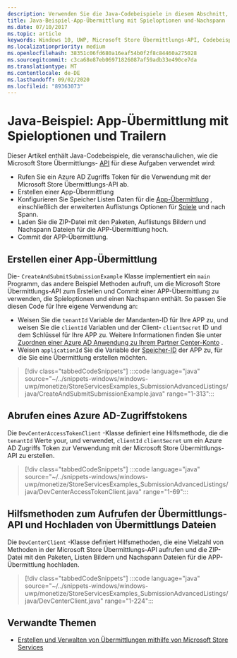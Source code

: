```yaml
---
description: Verwenden Sie die Java-Codebeispiele in diesem Abschnitt, um mehr über das Senden von Spieloptionen und-Nachspann mithilfe der Microsoft Store Übermittlungs-API zu erfahren
title: Java-Beispiel-App-Übermittlung mit Spieloptionen und-Nachspann
ms.date: 07/10/2017
ms.topic: article
keywords: Windows 10, UWP, Microsoft Store Übermittlungs-API, Codebeispiele, Spieloptionen, Nachspann, erweiterte Auflistungen, Java
ms.localizationpriority: medium
ms.openlocfilehash: 38351c06fd680a16eaf54b0f2f8c84460a275028
ms.sourcegitcommit: c3ca68e87eb06971826087af59adb33e490ce7da
ms.translationtype: MT
ms.contentlocale: de-DE
ms.lasthandoff: 09/02/2020
ms.locfileid: "89363073"
---
```

# <a name="java-sample-app-submission-with-game-options-and-trailers"></a>Java-Beispiel: App-Übermittlung mit Spieloptionen und Trailern

Dieser Artikel enthält Java-Codebeispiele, die veranschaulichen, wie die Microsoft Store Übermittlungs- [API](create-and-manage-submissions-using-windows-store-services.md) für diese Aufgaben verwendet wird:

* Rufen Sie ein Azure AD Zugriffs Token für die Verwendung mit der Microsoft Store Übermittlungs-API ab.
* Erstellen einer App-Übermittlung
* Konfigurieren Sie Speicher Listen Daten für die [App-Übermittlung](manage-app-submissions.md#trailer-object) , einschließlich der erweiterten Auflistungs Optionen für [Spiele](manage-app-submissions.md#gaming-options-object) und nach Spann.
* Laden Sie die ZIP-Datei mit den Paketen, Auflistungs Bildern und Nachspann Dateien für die APP-Übermittlung hoch.
* Commit der APP-Übermittlung.

<span id="create-app-submission" />

## <a name="create-an-app-submission"></a>Erstellen einer App-Übermittlung

Die- `CreateAndSubmitSubmissionExample` Klasse implementiert ein `main` Programm, das andere Beispiel Methoden aufruft, um die Microsoft Store Übermittlungs-API zum Erstellen und Commit einer APP-Übermittlung zu verwenden, die Spieloptionen und einen Nachspann enthält. So passen Sie diesen Code für Ihre eigene Verwendung an:

* Weisen Sie die `tenantId` Variable der Mandanten-ID für Ihre APP zu, und weisen Sie die `clientId` Variablen und der Client- `clientSecret` ID und dem Schlüssel für Ihre APP zu. Weitere Informationen finden Sie unter [Zuordnen einer Azure AD Anwendung zu Ihrem Partner Center-Konto](create-and-manage-submissions-using-windows-store-services.md#how-to-associate-an-azure-ad-application-with-your-partner-center-account) .
* Weisen `applicationId` Sie die Variable der [Speicher-ID](in-app-purchases-and-trials.md#store-ids) der APP zu, für die Sie eine Übermittlung erstellen möchten.

> [!div class="tabbedCodeSnippets"]
:::code language="java" source="~/../snippets-windows/windows-uwp/monetize/StoreServicesExamples_SubmissionAdvancedListings/java/CreateAndSubmitSubmissionExample.java" range="1-313":::

<span id="token" />

## <a name="obtain-an-azure-ad-access-token"></a>Abrufen eines Azure AD-Zugriffstokens

Die `DevCenterAccessTokenClient` -Klasse definiert eine Hilfsmethode, die die `tenantId` Werte your, und verwendet, `clientId` `clientSecret` um ein Azure AD Zugriffs Token zur Verwendung mit der Microsoft Store Übermittlungs-API zu erstellen.

> [!div class="tabbedCodeSnippets"]
:::code language="java" source="~/../snippets-windows/windows-uwp/monetize/StoreServicesExamples_SubmissionAdvancedListings/java/DevCenterAccessTokenClient.java" range="1-69":::


<span id="utilities" />

## <a name="helper-methods-to-invoke-the-submission-api-and-upload-submission-files"></a>Hilfsmethoden zum Aufrufen der Übermittlungs-API und Hochladen von Übermittlungs Dateien

Die `DevCenterClient` -Klasse definiert Hilfsmethoden, die eine Vielzahl von Methoden in der Microsoft Store Übermittlungs-API aufrufen und die ZIP-Datei mit den Paketen, Listen Bildern und Nachspann Dateien für die APP-Übermittlung hochladen.

> [!div class="tabbedCodeSnippets"]
:::code language="java" source="~/../snippets-windows/windows-uwp/monetize/StoreServicesExamples_SubmissionAdvancedListings/java/DevCenterClient.java" range="1-224":::

## <a name="related-topics"></a>Verwandte Themen

* [Erstellen und Verwalten von Übermittlungen mithilfe von Microsoft Store Services](create-and-manage-submissions-using-windows-store-services.md)
